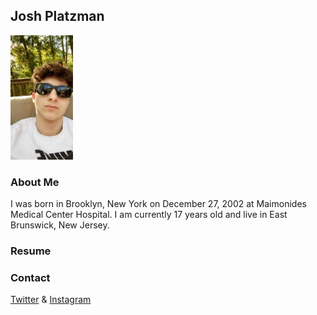 ## Josh Platzman

<img src="me.jpg" width="100">

### About Me
I was born in Brooklyn, New York on December 27, 2002 at Maimonides Medical Center Hospital. I am currently 17 years old and live in East Brunswick, New Jersey. 

### Resume



### Contact

[Twitter](https://twitter.com/JPlatzman) &
[Instagram](https://www.instagram.com/joshplatzman/?hl=en)

